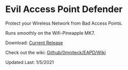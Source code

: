 # Evil Access Point Defender
Protect your Wireless Network from Bad Access Points.

Runs smoothly on the Wifi-Pineapple MK7.

Download: <a target="_blank" href="https://github.com/0mniteck/EAPD/archive/master.zip">Current Release</a>

Check out the wiki: <a target="_blank" href="https://github.com/0mniteck/EAPD/wiki/Wiki">Github/0mniteck/EAPD/Wiki</a>

Updated Last: 1/5/2021
